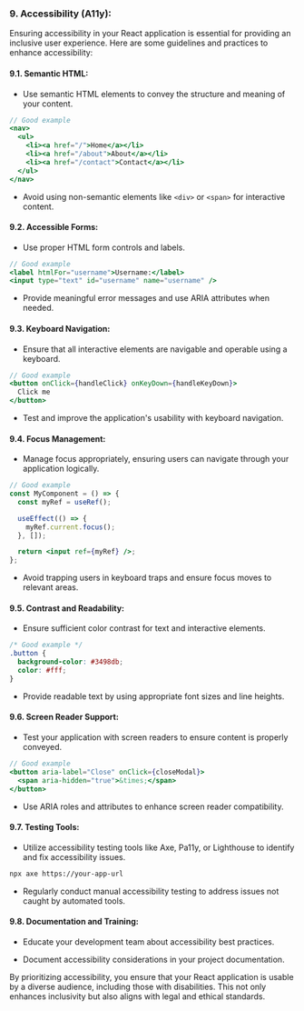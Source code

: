 ### 9. Accessibility (A11y):

Ensuring accessibility in your React application is essential for providing an inclusive user experience. Here are some guidelines and practices to enhance accessibility:

#### 9.1. **Semantic HTML:**
   - Use semantic HTML elements to convey the structure and meaning of your content.

   ```jsx
   // Good example
   <nav>
     <ul>
       <li><a href="/">Home</a></li>
       <li><a href="/about">About</a></li>
       <li><a href="/contact">Contact</a></li>
     </ul>
   </nav>
   ```

   - Avoid using non-semantic elements like `<div>` or `<span>` for interactive content.

#### 9.2. **Accessible Forms:**
   - Use proper HTML form controls and labels.

   ```jsx
   // Good example
   <label htmlFor="username">Username:</label>
   <input type="text" id="username" name="username" />
   ```

   - Provide meaningful error messages and use ARIA attributes when needed.

#### 9.3. **Keyboard Navigation:**
   - Ensure that all interactive elements are navigable and operable using a keyboard.

   ```jsx
   // Good example
   <button onClick={handleClick} onKeyDown={handleKeyDown}>
     Click me
   </button>
   ```

   - Test and improve the application's usability with keyboard navigation.

#### 9.4. **Focus Management:**
   - Manage focus appropriately, ensuring users can navigate through your application logically.

   ```jsx
   // Good example
   const MyComponent = () => {
     const myRef = useRef();

     useEffect(() => {
       myRef.current.focus();
     }, []);

     return <input ref={myRef} />;
   };
   ```

   - Avoid trapping users in keyboard traps and ensure focus moves to relevant areas.

#### 9.5. **Contrast and Readability:**
   - Ensure sufficient color contrast for text and interactive elements.

   ```css
   /* Good example */
   .button {
     background-color: #3498db;
     color: #fff;
   }
   ```

   - Provide readable text by using appropriate font sizes and line heights.

#### 9.6. **Screen Reader Support:**
   - Test your application with screen readers to ensure content is properly conveyed.

   ```jsx
   // Good example
   <button aria-label="Close" onClick={closeModal}>
     <span aria-hidden="true">&times;</span>
   </button>
   ```

   - Use ARIA roles and attributes to enhance screen reader compatibility.

#### 9.7. **Testing Tools:**
   - Utilize accessibility testing tools like Axe, Pa11y, or Lighthouse to identify and fix accessibility issues.

   ```bash
   npx axe https://your-app-url
   ```

   - Regularly conduct manual accessibility testing to address issues not caught by automated tools.

#### 9.8. **Documentation and Training:**
   - Educate your development team about accessibility best practices.

   - Document accessibility considerations in your project documentation.

By prioritizing accessibility, you ensure that your React application is usable by a diverse audience, including those with disabilities. This not only enhances inclusivity but also aligns with legal and ethical standards.